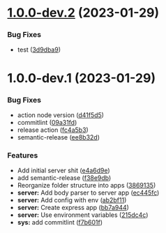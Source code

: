 # [1.0.0-dev.2](https://github.com/GNMKR/startupTycoon/compare/v1.0.0-dev.1...v1.0.0-dev.2) (2023-01-29)


### Bug Fixes

* test ([3d9dba9](https://github.com/GNMKR/startupTycoon/commit/3d9dba949c28fb4bb175948e10215778f7d026af))

# 1.0.0-dev.1 (2023-01-29)


### Bug Fixes

* action node version ([d41f5d5](https://github.com/GNMKR/startupTycoon/commit/d41f5d5d49cead93748058ea4dd7cc24f89137a7))
* commitlint ([09a31fd](https://github.com/GNMKR/startupTycoon/commit/09a31fd27df741e5f9ae76c4c39b83763f87cdd1))
* release action ([fc4a5b3](https://github.com/GNMKR/startupTycoon/commit/fc4a5b3d28dbe277a2bc360b578eecf2abb788d1))
* semantic-release ([ee8b32d](https://github.com/GNMKR/startupTycoon/commit/ee8b32d89bbb2adf4b525d1a160498154a8e9448))


### Features

* Add initial server shit ([e4a6d9e](https://github.com/GNMKR/startupTycoon/commit/e4a6d9e1695c57934ef7dcd6217db6bfc4c7e952))
* add semantic-release ([f38e9db](https://github.com/GNMKR/startupTycoon/commit/f38e9dbabe9acf0e778a0c499360d180ac43c17d))
* Reorganize folder structure into apps ([3869135](https://github.com/GNMKR/startupTycoon/commit/38691353ea5c1d74fe5f82632a61ee64ffbd88c4))
* **server:** Add body parser to server app ([ec445fc](https://github.com/GNMKR/startupTycoon/commit/ec445fc44ec1e903168320d9d93b7ca3454a6c50))
* **server:** Add config with env ([ab2bf11](https://github.com/GNMKR/startupTycoon/commit/ab2bf11be7f48238bfd0f927faec5afa01e1afa3))
* **server:** Create express app ([bb7a944](https://github.com/GNMKR/startupTycoon/commit/bb7a944404283f09ffb45eca993b793de22f5f29))
* **server:** Use environment variables ([215dc4c](https://github.com/GNMKR/startupTycoon/commit/215dc4c362914cbce0e24607109c86d99f9ca8ab))
* **sys:** add commitlint ([f7b601f](https://github.com/GNMKR/startupTycoon/commit/f7b601f04928e93521f23657aa27e1c87142bb20))
